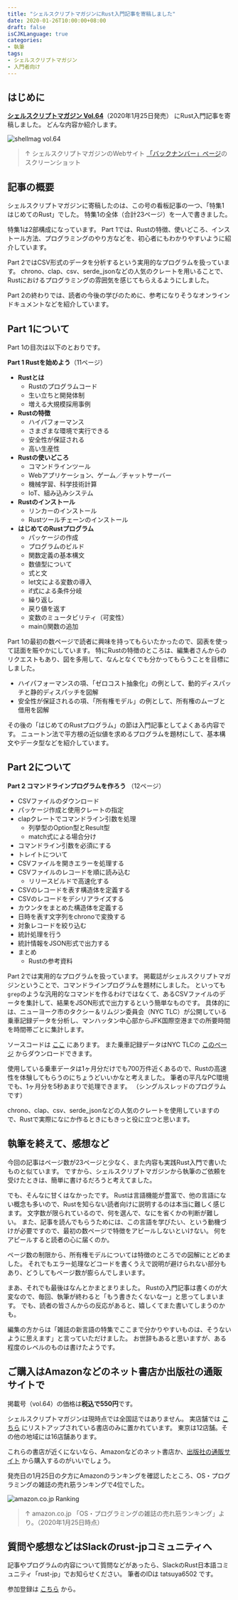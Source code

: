 ```yaml
---
title: "シェルスクリプトマガジンにRust入門記事を寄稿しました"
date: 2020-01-26T10:00:00+08:00
draft: false
isCJKLanguage: true
categories:
- 執筆
tags:
- シェルスクリプトマガジン
- 入門者向け
---
```


## はじめに

[**シェルスクリプトマガジン Vol.64**][shellmag-vol-64]（2020年1月25日発売） にRust入門記事を寄稿しました。
どんな内容か紹介します。

![shellmag vol.64][shellmag-vol-64-image]
> ↑ シェルスクリプトマガジンのWebサイト [「バックナンバー」ページ][shellmag-back-numbers]のスクリーンショット

[shellmag-vol-64]: https://shell-mag.com/vol-64/
[shellmag-vol-64-image]: /tatsuya6502/images/2020-01-shellmag-vol-64/shellmag-vol64.jpg
[shellmag-back-numbers]: https://shell-mag.com/category/back-number/

## 記事の概要

シェルスクリプトマガジンに寄稿したのは、この号の看板記事の一つ、「特集1 はじめてのRust」でした。
特集1の全体（合計23ページ）を一人で書きました。

特集1は2部構成になっています。
Part 1では、Rustの特徴、使いどころ、インストール方法、プログラミングのやり方などを、初心者にもわかりやすいように紹介しています。

Part 2ではCSV形式のデータを分析するという実用的なプログラムを扱っています。
chrono、clap、csv、serde_jsonなどの人気のクレートを用いることで、Rustにおけるプログラミングの雰囲気を感じてもらえるようにしました。

Part 2の終わりでは、読者の今後の学びのために、参考になりそうなオンラインドキュメントなどを紹介しています。

## Part 1について

Part 1の目次は以下のとおりです。

**Part 1 Rustを始めよう**（11ページ）

- **Rustとは**
    - Rustのプログラムコード
    - 生い立ちと開発体制
    - 増える大規模採用事例
- **Rustの特徴**
    - ハイパフォーマンス
    - さまざまな環境で実行できる
    - 安全性が保証される
    - 高い生産性
- **Rustの使いどころ**
    - コマンドラインツール
    - Webアプリケーション、ゲーム／チャットサーバー
    - 機械学習、科学技術計算
    - IoT、組み込みシステム
- **Rustのインストール**
    - リンカーのインストール
    - Rustツールチェーンのインストール
- **はじめてのRustプログラム**
    - パッケージの作成
    - プログラムのビルド
    - 関数定義の基本構文
    - 数値型について
    - 式と文
    - let文による変数の導入
    - if式による条件分岐
    - 繰り返し
    - 戻り値を返す
    - 変数のミュータビリティ（可変性）
    - main()関数の追加

Part 1の最初の数ページで読者に興味を持ってもらいたかったので、図表を使って誌面を賑やかにしています。
特にRustの特徴のところは、編集者さんからのリクエストもあり、図を多用して、なんとなくでも分かってもらうことを目標にしました。

- ハイパフォーマンスの項、「ゼロコスト抽象化」の例として、動的ディスパッチと静的ディスパッチを図解
- 安全性が保証されるの項、「所有権モデル」の例として、所有権のムーブと借用を図解

その後の「はじめてのRustプログラム」の節は入門記事としてよくある内容です。
ニュートン法で平方根の近似値を求めるプログラムを題材にして、基本構文やデータ型などを紹介しています。

## Part 2について

**Part 2 コマンドラインプログラムを作ろう** （12ページ）

- CSVファイルのダウンロード
- パッケージ作成と使用クレートの指定
- clapクレートでコマンドライン引数を処理
    - 列挙型のOption型とResult型
    - match式による場合分け
- コマンドライン引数を必須にする
- トレイトについて
- CSVファイルを開きエラーを処理する
- CSVファイルのレコードを順に読み込む
    - リリースビルドで高速化する
- CSVのレコードを表す構造体を定義する
- CSVのレコードをデシリアライズする
- カウンタをまとめた構造体を定義する
- 日時を表す文字列をchronoで変換する
- 対象レコードを絞り込む
- 統計処理を行う
- 統計情報をJSON形式で出力する
- まとめ
    - Rustの参考資料

Part 2では実用的なプログラムを扱っています。
掲載誌がシェルスクリプトマガジンということで、コマンドラインプログラムを題材にしました。
といっても`grep`のような汎用的なコマンドを作るわけではなくて、あるCSVファイルのデータを集計して、結果をJSON形式で出力するという簡単なものです。
具体的には、ニューヨーク市のタクシー＆リムジン委員会（NYC TLC）が公開している乗車記録データを分析し、マンハッタン中心部からJFK国際空港までの所要時間を時間帯ごとに集計します。

ソースコードは [ここ][trip-analyzer] にあります。
また乗車記録データはNYC TLCの [このページ][trip-data] からダウンロードできます。

[trip-analyzer]: https://github.com/tatsuya6502/shellmag-2020-02/tree/master/trip-analyzer
[trip-data]: https://www1.nyc.gov/site/tlc/about/tlc-trip-record-data.page

使用している乗車データは1ヶ月分だけでも700万件近くあるので、Rustの高速性を体験してもらうのにちょうどいいかなと考えました。
筆者の平凡なPC環境でも、1ヶ月分を5秒あまりで処理できます。
（シングルスレッドのプログラムです）

chrono、clap、csv、serde_jsonなどの人気のクレートを使用していますので、Rustで実際になにか作るときにもきっと役に立つと思います。

## 執筆を終えて、感想など

今回の記事はページ数が23ページと少なく、また内容も実践Rust入門で書いたものと似ています。
ですから、シェルスクリプトマガジンから執筆のご依頼を受けたときは、簡単に書けるだろうと考えてました。

でも、そんなに甘くはなかったです。
Rustは言語機能が豊富で、他の言語にない概念も多いので、Rustを知らない読者向けに説明するのは本当に難しく感じます。
文字数が限られているので、何を選んで、なにを省くかの判断が難しい。
また、記事を読んでもらうためには、この言語を学びたい、という動機づけが必要ですので、最初の数ページで特徴をアピールしないといけない。
何をアピールすると読者の心に届くのか。

ページ数の制限から、所有権モデルについては特徴のところでの図解にとどめました。
それでもエラー処理などコードを書くうえで説明が避けられない部分もあり、どうしてもページ数が膨らんでしまいます。

まあ、それでも最後はなんとかまとまりました。
Rustの入門記事は書くのが大変なので、毎回、執筆が終わると「もう書きたくないなー」と思ってしまいます。
でも、読者の皆さんからの反応があると、嬉しくてまた書いてしまうのかも。

編集の方からは「雑誌の新言語の特集でここまで分かりやすいものは、そうないように思えます」と言っていただけました。
お世辞もあると思いますが、ある程度のレベルのものは書けたようです。

## ご購入はAmazonなどのネット書店か出版社の通販サイトで

掲載号（vol.64）の価格は**税込で550円**です。

シェルスクリプトマガジンは現時点では全国誌ではありません。
実店舗では [こちら][bookstores] にリストアップされている書店のみに置かれています。
東京は12店舗。その他の地域には16店舗あります。

これらの書店が近くにないなら、Amazonなどのネット書店か、[出版社の通販サイト][usp-store] から購入するのがいいでしょう。

発売日の1月25日の夕方にAmazonのランキングを確認したところ、OS・プログラミングの雑誌の売れ筋ランキングで4位でした。

![amazon.co.jp Ranking][amazon-ranking-image]
> ↑ amazon.co.jp 「OS・プログラミングの雑誌の売れ筋ランキング」より。（2020年1月25日時点）

[bookstores]: https://www.usp-lab.com/pub.store.html
[usp-store]: https://www.usp-lab.com/ORDER/CGI/PUB.ORDER.CGI
[amazon-ranking-image]: /tatsuya6502/images/2020-01-shellmag-vol-64/amazon-ranking.jpg

## 質問や感想などはSlackのrust-jpコミュニティへ

記事やプログラムの内容について質問などがあったら、SlackのRust日本語コミュニティ「rust-jp」でお知らせください。
筆者のIDは tatsuya6502 です。

参加登録は [こちら][slack] から。

[slack]: https://rust-jp.herokuapp.com
